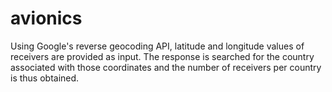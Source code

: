 # avionics
Using Google's reverse geocoding API, latitude and longitude values of receivers are provided as input.
The response is searched for the country associated with those coordinates and the number of receivers per country is thus obtained. 
